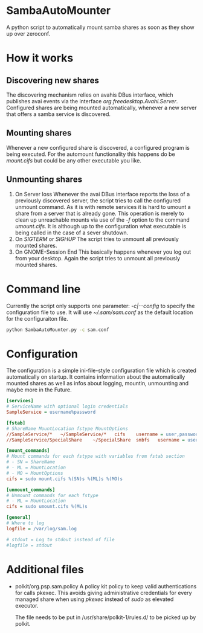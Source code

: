 # SambaAutoMounter
A python script to automatically mount samba shares as soon as they show up over zeroconf.

# How it works
## Discovering new shares
The discovering mechanism relies on avahis DBus interface, which publishes avai events via the interface *org.freedesktop.Avahi.Server*.
Configured shares are being mounted automatically, whenever a new server that offers a samba service is discovered.
## Mounting shares
Whenever a new configured share is discovered, a configured program is being executed.
For the automount functionality this happens do be *mount.cifs* but could be any other executable you like.
## Unmounting shares
1. On Server loss
   Whenever the avai DBus interface reports the loss of a previously discovered server, the script tries to call the configured unmount command.
   As it is with remote services it is hard to umount a share from a server that is already gone.
   This operation is merely to clean up unreachable mounts via use of the *-f* option to the command *umount.cifs*.
   It is although up to the configuration what executable is being called in the case of a sever shutdown.
2. On *SIGTERM* or *SIGHUP*
   The script tries to unmount all previously mounted shares.
3. On GNOME-Session End
   This basically happens whenever you log out from your desktop.
   Again the script tries to unmount all previously mounted shares.

# Command line
Currently the script only supports one parameter: *-c|--config* to specify the configuration file to use.
It will use *~/.sam/sam.conf* as the default location for the configuraiton file.
```bash
python SambaAutoMounter.py -c sam.conf
```

# Configuration
The configuration is a simple ini-file-style configuration file which is created automatically on startup.
It contains information about the automatically mounted shares as well as infos about logging, mountin, unmounting and maybe more in the Future.
```ini
[services]
# ServiceName with optional login credentials
SampleService = username%password

[fstab]
# ShareName MountLocation fstype MountOptions
//SampleService/*	~/SampleService/*	cifs	username = user,password=pwd,gid=userGroup,uid=userName
//SampleService/SpecialShare	~/SpecialShare	smbfs	username = user,gid=userGroup,uid=userName

[mount_commands]
# Mount commands for each fstype with variables from fstab section
# - SN = ShareName
# - ML = MountLocation
# - MO = MountOptions
cifs = sudo mount.cifs %(SN)s %(ML)s %(MO)s

[unmount_commands]
# Unmount commands for each fstype
# - ML = MountLocation
cifs = sudo umount.cifs %(ML)s

[general]
# Where to log
logfile = /var/log/sam.log

# stdout = Log to stdout instead of file
#logfile = stdout

```

# Additional files
* polkit/org.psp.sam.policy
   A policy kit policy to keep valid authentications for calls pkexec.
   This avoids giving administrative credentials for every managed share when using *pkexec* instead of *sudo* as elevated executor.
   
   The file needs to be put in /usr/share/polkit-1/rules.d/ to be picked up by polkit.
